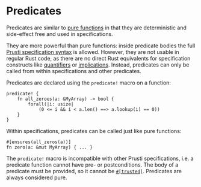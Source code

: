 # Predicates

Predicates are similar to [pure functions](pure.md) in that they are deterministic and side-effect free and used in specifications.

They are more powerful than pure functions: inside predicate bodies the full [Prusti specification syntax](../syntax.md) is allowed. However, they are not usable in regular Rust code, as there are no direct Rust equivalents for specification constructs like [quantifiers](../syntax.md#quantifiers) or [implications](../syntax.md#implications). Instead, predicates can only be called from within specifications and other predicates.

Predicates are declared using the `predicate!` macro on a function:

```rust,noplaypen,ignore
predicate! {
    fn all_zeroes(a: &MyArray) -> bool {
        forall(|i: usize|
            (0 <= i && i < a.len() ==> a.lookup(i) == 0))
    }
}
```

Within specifications, predicates can be called just like pure functions:

```rust,noplaypen,ignore
#[ensures(all_zeros(a))]
fn zero(a: &mut MyArray) { ... }
```

The `predicate!` macro is incompatible with other Prusti specifications, i.e. a predicate function cannot have pre- or postconditions. The body of a predicate must be provided, so it cannot be [`#[trusted]`](trusted.md). Predicates are always considered pure.

